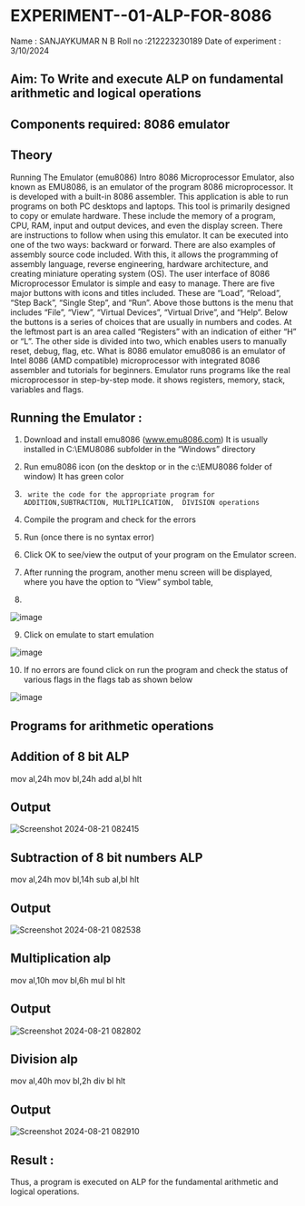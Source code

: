 # EXPERIMENT--01-ALP-FOR-8086
Name : SANJAYKUMAR N B
Roll no :212223230189
Date of experiment : 3/10/2024





## Aim: To Write and execute ALP on fundamental arithmetic and logical operations
## Components required: 8086  emulator 
## Theory 
Running The Emulator (emu8086) Intro 8086 Microprocessor Emulator, also known as EMU8086, is an emulator of the program 8086 microprocessor. It is developed with a built-in 8086 assembler. This application is able to run programs on both PC desktops and laptops. This tool is primarily designed to copy or emulate hardware. These include the memory of a program, CPU, RAM, input and output devices, and even the display screen. There are instructions to follow when using this emulator. It can be executed into one of the two ways: backward or forward. There are also examples of assembly source code included. With this, it allows the programming of assembly language, reverse engineering, hardware architecture, and creating miniature operating system (OS). The user interface of 8086 Microprocessor Emulator is simple and easy to manage. There are five major buttons with icons and titles included. These are “Load”, “Reload”, “Step Back”, “Single Step”, and “Run”. Above those buttons is the menu that includes “File”, “View”, “Virtual Devices”, “Virtual Drive”, and “Help”. Below the buttons is a series of choices that are usually in numbers and codes. At the leftmost part is an area called “Registers” with an indication of either “H” or “L”. The other side is divided into two, which enables users to manually reset, debug, flag, etc. What is 8086 emulator emu8086 is an emulator of Intel 8086 (AMD compatible) microprocessor with integrated 8086 assembler and tutorials for beginners. Emulator runs programs like the real microprocessor in step-by-step mode. it shows registers, memory, stack, variables and flags.


 ## Running the Emulator :
1.	Download and install emu8086 (www.emu8086.com) It is usually installed in C:\EMU8086 subfolder in the “Windows” directory
2.	  Run  emu8086 icon (on the desktop or in the c:\EMU8086 folder of window) It has green color 
 
 
3.		write the code for the appropriate program for ADDITION,SUBTRACTION, MULTIPLICATION,  DIVISION operations 

4.	 Compile the program and check for the errors 
5.	Run (once there is no syntax error) 

6.	Click OK to see/view the output of your program on the Emulator screen. 


7.	After running the program, another menu screen will be displayed, where you have the option to “View” symbol table,
8.	 


![image](https://user-images.githubusercontent.com/36288975/189273263-d65baae9-4b8f-4723-afb3-c0ffa4052b04.png)











9.	Click on emulate to start emulation 








![image](https://user-images.githubusercontent.com/36288975/189273273-9bb36ec1-e2e8-4892-8d35-37707332bfdc.png)








10.	If no errors are found click on run the program and check the status of various flags in the flags tab as shown below 






![image](https://user-images.githubusercontent.com/36288975/189273277-113a2a33-4a40-4ff8-95a5-ecd3a1f504fe.png)







## Programs for arithmetic  operations

## Addition  of 8 bit ALP 
mov al,24h
mov bl,24h
add al,bl
hlt


## Output  
 ![Screenshot 2024-08-21 082415](https://github.com/user-attachments/assets/4cab0fed-cd63-47af-a45c-c82778d3b7b6)

## Subtraction   of 8 bit numbers  ALP 
 mov al,24h
mov bl,14h
sub al,bl
hlt
## Output  
![Screenshot 2024-08-21 082538](https://github.com/user-attachments/assets/5f6c9ce2-2500-495b-bff2-5a42c289a6f6)

## Multiplication alp 
mov al,10h
mov bl,6h
mul bl
hlt
## Output  
![Screenshot 2024-08-21 082802](https://github.com/user-attachments/assets/17c7de9b-6f08-4eac-b274-a769e2fcd071)

## Division alp 
mov al,40h
mov bl,2h
div bl
hlt
## Output  
![Screenshot 2024-08-21 082910](https://github.com/user-attachments/assets/bc66443d-4ec5-4ba8-bec9-7717c8df68db)

## Result :
 Thus, a program is executed on ALP for the fundamental arithmetic and logical operations.








